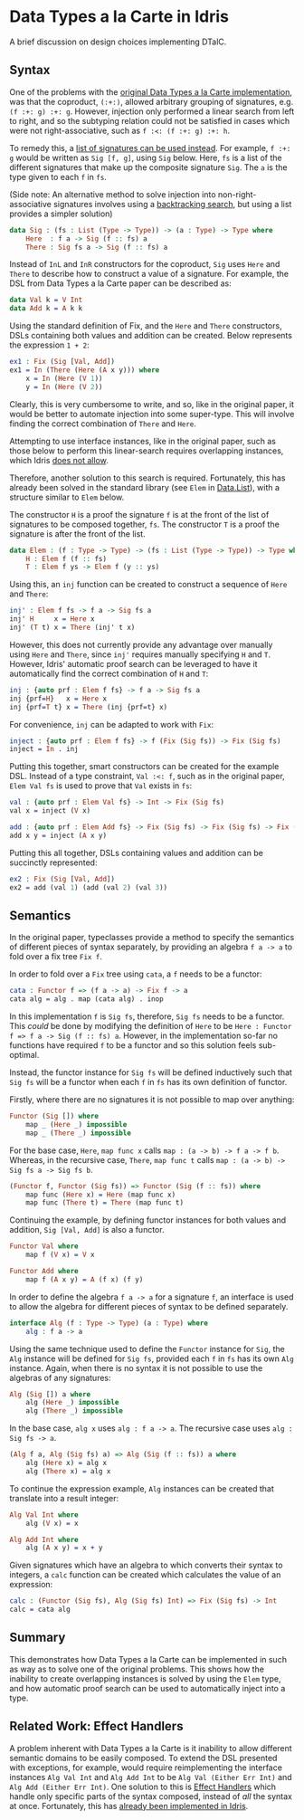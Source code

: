 # Data Types a la Carte in Idris

A brief discussion on design choices implementing DTalC.

## Syntax

One of the problems with the [original Data Types a la Carte implementation](http://www.cs.ru.nl/~W.Swierstra/Publications/DataTypesALaCarte.pdf),
was that the coproduct, `(:+:)`, allowed arbitrary grouping of signatures,
e.g. `(f :+: g) :+: g`. However, injection only performed a linear search from
left to right, and so the subtyping relation could not be satisfied in cases
which were not right-associative, such as `f :≺: (f :+: g) :+: h`.

To remedy this, a [list of signatures can be used instead](https://reasonablypolymorphic.com/blog/better-data-types-a-la-carte/).
For example, `f :+: g` would be written as `Sig [f, g]`, using `Sig` below.
Here, `fs` is a list of the different signatures that make up the composite
signature `Sig`. The `a` is the type given to each `f` in `fs`.

(Side note: An alternative method to solve injection into non-right-associative
signatures involves using a [backtracking search](http://citeseerx.ist.psu.edu/viewdoc/download?doi=10.1.1.643.3533&rep=rep1&type=pdf),
but using a list provides a simpler solution)


```idris
data Sig : (fs : List (Type -> Type)) -> (a : Type) -> Type where
    Here  : f a -> Sig (f :: fs) a
    There : Sig fs a -> Sig (f :: fs) a
```

Instead of `InL` and `InR` constructors for the coproduct, `Sig` uses `Here`
and `There` to describe how to construct a value of a signature. For example,
the DSL from Data Types a la Carte paper can be described as:

```idris
data Val k = V Int
data Add k = A k k
```

Using the standard definition of Fix, and the `Here` and `There` constructors,
DSLs containing both values and addition can be created. Below represents the
expression `1 + 2`:

```idris
ex1 : Fix (Sig [Val, Add])
ex1 = In (There (Here (A x y))) where
    x = In (Here (V 1))
    y = In (Here (V 2))
```

Clearly, this is very cumbersome to write, and so, like in the original paper,
it would be better to automate injection into some super-type. This will involve
finding the correct combination of `There` and `Here`.

Attempting to use interface instances, like in the original paper, such as
those below to perform this linear-search requires overlapping instances, which
Idris [does not allow](http://docs.idris-lang.org/en/v0.9.18/tutorial/classes.html).

Therefore, another solution to this search is required. Fortunately, this has
already been solved in the standard library (see `Elem` in [Data.List](https://github.com/idris-lang/Idris-dev/blob/master/libs/base/Data/List.idr)),
with a structure similar to `Elem` below.

The constructor `H` is a proof the signature `f` is at the front of the list
of signatures to be composed together, `fs`. The constructor `T` is a proof the
signature is after the front of the list.

```idris
data Elem : (f : Type -> Type) -> (fs : List (Type -> Type)) -> Type where
    H : Elem f (f :: fs)
    T : Elem f ys -> Elem f (y :: ys)
```

Using this, an `inj` function can be created to construct a sequence of `Here`
and `There`:

```idris
inj' : Elem f fs -> f a -> Sig fs a
inj' H     x = Here x
inj' (T t) x = There (inj' t x)
```

However, this does not currently provide any advantage over manually using
`Here` and `There`, since `inj'` requires manually specifying `H` and `T`.
However, Idris' automatic proof search can be leveraged to have it automatically
find the correct combination of `H` and `T`:

```idris
inj : {auto prf : Elem f fs} -> f a -> Sig fs a
inj {prf=H}   x = Here x
inj {prf=T t} x = There (inj {prf=t} x)
```

For convenience, `inj` can be adapted to work with `Fix`:

```idris
inject : {auto prf : Elem f fs} -> f (Fix (Sig fs)) -> Fix (Sig fs)
inject = In . inj
```

Putting this together, smart constructors can be created for the example DSL.
Instead of a type constraint, `Val :<: f`, such as in the original paper,
`Elem Val fs` is used to prove that `Val` exists in `fs`:

```idris
val : {auto prf : Elem Val fs} -> Int -> Fix (Sig fs)
val x = inject (V x)

add : {auto prf : Elem Add fs} -> Fix (Sig fs) -> Fix (Sig fs) -> Fix (Sig fs)
add x y = inject (A x y)
```

Putting this all together, DSLs containing values and addition can be succinctly
represented:

```idris
ex2 : Fix (Sig [Val, Add])
ex2 = add (val 1) (add (val 2) (val 3))
```

## Semantics

In the original paper, typeclasses provide a method to specify the semantics
of different pieces of syntax separately, by providing an algebra `f a -> a`
to fold over a fix tree `Fix f`.

In order to fold over a `Fix` tree using `cata`, a `f` needs to be a functor:

```idris
cata : Functor f => (f a -> a) -> Fix f -> a
cata alg = alg . map (cata alg) . inop
```

In this implementation `f` is `Sig fs`, therefore, `Sig fs` needs to be a
functor. This *could* be done by modifying the definition of `Here` to be
`Here : Functor f => f a -> Sig (f :: fs) a`. However, in the implementation
so-far no functions have required `f` to be a functor and so this solution feels
sub-optimal.

Instead, the functor instance for `Sig fs` will be defined inductively such that
`Sig fs` will be a functor when each `f` in `fs` has its own definition of functor.

Firstly, where there are no signatures it is not possible to map over anything:

```idris
Functor (Sig []) where
    map _ (Here _) impossible
    map _ (There _) impossible
```

For the base case, `Here`, `map func x` calls `map : (a -> b) -> f a -> f b`.
Whereas, in the recursive case, `There`, `map func t` calls
`map : (a -> b) -> Sig fs a -> Sig fs b`.

```idris
(Functor f, Functor (Sig fs)) => Functor (Sig (f :: fs)) where
    map func (Here x) = Here (map func x)
    map func (There t) = There (map func t)
```

Continuing the example, by defining functor instances for both values and
addition, `Sig [Val, Add]` is also a functor.

```idris
Functor Val where
    map f (V x) = V x

Functor Add where
    map f (A x y) = A (f x) (f y)
```

In order to define the algebra `f a -> a` for a signature `f`, an interface is
used to allow the algebra for different pieces of syntax to be defined separately.

```idris
interface Alg (f : Type -> Type) (a : Type) where
    alg : f a -> a
```

Using the same technique used to define the `Functor` instance for `Sig`, the
`Alg` instance will be defined for `Sig fs`, provided each `f` in `fs` has its
own `Alg` instance. Again, when there is no syntax it is not possible to
use the algebras of any signatures:

```idris
Alg (Sig []) a where
    alg (Here _) impossible
    alg (There _) impossible
```

In the base case, `alg x` uses `alg : f a -> a`. The recursive case uses
`alg : Sig fs -> a`.

```idris
(Alg f a, Alg (Sig fs) a) => Alg (Sig (f :: fs)) a where
    alg (Here x) = alg x
    alg (There x) = alg x
```

To continue the expression example, `Alg` instances can be created that
translate into a result integer:

```idris
Alg Val Int where
    alg (V x) = x

Alg Add Int where
    alg (A x y) = x + y
```

Given signatures which have an algebra to which converts their syntax to
integers, a `calc` function can be created which calculates the value of an
expression:

```idris
calc : (Functor (Sig fs), Alg (Sig fs) Int) => Fix (Sig fs) -> Int
calc = cata alg
```

## Summary

This demonstrates how Data Types a la Carte can be implemented in such as
way as to solve one of the original problems. This shows how the inability to
create overlapping instances is solved by using the `Elem` type, and how
automatic proof search can be used to automatically inject into a type.

## Related Work: Effect Handlers

A problem inherent with Data Types a la Carte is it inability to allow
different semantic domains to be easily composed. To extend the DSL presented
with exceptions, for example, would require reimplementing the interface
instances `Alg Val Int` and `Alg Add Int` to be `Alg Val (Either Err Int)` and
`Alg Add (Either Err Int)`. One solution to this is [Effect Handlers](http://okmij.org/ftp/Haskell/extensible/extensible-a-la-carte.html)
which handle only specific parts of the syntax composed, instead of *all* the
syntax at once. Fortunately, this has [already been implemented in Idris](http://docs.idris-lang.org/en/latest/effects/introduction.html).
